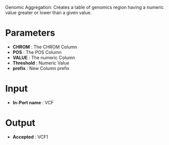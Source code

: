 Genomic Aggregation: Creates a table of genomics region having a numeric value greater or lower than a given value.

# Parameters #


  * **CHROM** : The CHROM Column
  * **POS** : The POS Column
  * **VALUE** : The numeric Column
  * **Threshold** : Numeric Value
  * **prefix** : New Column prefix

# Input #


  * **In-Port name** : VCF


# Output #


  * **Accepted** : VCF1